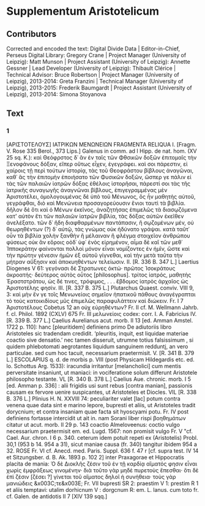 # Supplementum Aristotelicum  

## Contributors  
Corrected and encoded the text: Digital Divide Data | Editor-in-Chief, Perseus Digital Library: Gregory Crane | Project Manager (University of Leipzig): Matt Munson | Project Assistant (University of Leipzig): Annette Gessner | Lead Developer (University of Leipzig): Thibault Clérice | Technical Advisor: Bruce Robertson | Project Manager (University of Leipzig), 2013-2014: Greta Franzini | Technical Manager (University of Leipzig), 2013-2015: Frederik Baumgardt | Project Assistant (University of Leipzig), 2013-2014: Simona Stoyanova  

## Text  
### 1  
[ΑΡΙΣΤΟΤΕΛΟΥΣ] ΙΑΤΡΙΚΩΝ ΜΕΝΩΝΕΙΩΝ FRAGMENTA RELIQUA I. [Fragm. V. Rose 335 Berol., 373 Lips.] Galenus in comm. ad I Hipp. de nat. hom. (XV 25 sq. K.): καὶ Θεόφρστος δ᾿ ἂν ἐν ταῖς τῶν Φθσικῶν δοξῶν ἐπιτομαῖς τὴν Ξενοφάνους δόξαν, εἴπερ οὕτως εἶχεν, ἐγεγράφει. καὶ σοι πάρεστιν, εἰ χαίροις τῇ περὶ τούτων ἱστορίᾳ, τὰς τοῦ Θεοφράστου βίβλους ἀναγῶναι, καθ᾿ ἃς τὴν ἐπιτομὴν ἐποιήσατο τῶν Φυσικῶν δοξῶν, ὥσπερ γε πάλιν εἰ τὰς τῶν παλαιῶν ἰατρῶν δόξας ἐθέλοις ἱστορῆσαι, πάρεστί σοι τὰς τῆς ἰατρικῆς συναγωγῆς ἀναγνῶναι βίβλους, ἐπιγεγραμμένας μὲν Ἀριστοτέλει, ὁμολογουμένας δὲ ὑπὸ τοῦ Μένωνος, ὃς ἦν μαθητὴς αὐτοῦ, γεγράφθαι, διὸ καὶ Μενώνεια προσαγορεύουσιν ἔνιοι ταυτὶ τὰ βιβλία. δῆλον δὲ ὅτι καὶ ὁ Μένων ἐκεῖνος, ἀναζητήσας ἐπιμελῶς τὰ διασῳζόμενα κατ' αὐτὸν ἔτι τῶν παλαιῶν ἰατρῶν βιβλία, τὰς δόξας αὐτῶν ἐκεῖθεν ἀνελέξατο. τῶν δ᾿ ἤδη διαφθαρμένων παντάπασιν, ἢ σῳζομένων μέν, οὐ θεωρηθέντων (?) δ᾿ αὐτῷ, τὰς γνώμας οὐκ ἠδύνατο γράψαι. κατὰ ταῦτ᾿ οὖν τὰ βιβλία χολὴν ξανθὴν ἢ μέλαιναν ἢ φλέγμα στοιχεῖον ἀνθρώπου φύσεως οὐκ ἂν εὅροις οὀδ᾿ ὑφ᾿ ἑνὸς εἰρημένον, αἶμα δὲ καἲ τῶν μεθ᾿ Ἱπποκράτην φαίνονται πολλοὶ μόνον εἶναι νομίζοντες ἐν ἡμῖν, ὥστε καὶ τὴν πρώτην γένεσιν ἡμῶν ἐξ αὐτοῦ γίγνεθαι, καὶ τὴν μετὰ ταῦτα τὴν μήτραν αὔξησιν καὶ ἀποκυηθέντων τελείωσιν. II. [R. 336 B. 347 L.] Laertius Diogenes V 61: γεγόνασι δὲ Στρατωνες ὀκτώ· πρῶτος Ἱσοκράτους ἀκροατής· δεύτερος αὐτὸς οὖτος [philosophus]. τρίτος ἰατρός, μαθητὴς Ἐραστστράτου, ὡς δέ τινες, τρόφιμος, . . . ἕβδομος ἰατρὸς ἀρχαῖος ὡς Ἀριστοτέλης φησίν. ΙΙΙ. [R. 337 B. 375 L.] Plutarchus Quaest. conviv. VIII 9, 3: καὶ μὴν ἔν γε τοῖς Μενωνείοις σημεῖον ἡπατικοῦ πάθους ἀναγέγραπται τὸ τοὺς κατοικιδίους μῦς ἐπιμελῶς παραφυλάττειν καὶ διώκειν. Fr. I 7 Ἀριστοτέλους Cobetus 12 an οὐχ εὐρηθέντων? Fr. II cf. M. Wellmann Jahrb. f. cl. Philol. 1892 (CXLV) 675 Fr. III μελωνείοις codex: corr. I. A. Fabricius IV. [R. 339 B. 377 L.] Caelius Aurelianus acut. morb. II 13 [ed. Amman Amstel. 1722 p. 110]: hanc [pleuritidem] definiens primo De adiutoriis libro Aristoteles sic tradendam credidit. ‘pleuritis, inquit, est liquidae materiae coactio sive densatio.’ nec tamen disseruit, utrumne totius falsissimum , si quidem phlebotomati aegrotantes liquidum sanguinem redduntj, an vero particulae. sed cum hoc tacuit, necessarium praetermisit. V. [R. 341 B. 379 L.] ESCOLAPIUS q. d. de morbis p. VIII (post Physicam Hildegardis etc. ed. lo. Schottus Arg. 1533): iracundia irritantur [melancholici] cum mentis perversitate insaniunt, ut maniaci: in vociferatione solum differunt Aristotele philosopho testante. VL [R. 340 B. 378 L.] Caelius Aue. chronic. morb. I 5 [ed. Amman p. 336] : alii frigidis usi sunt rebus [contra manian], passionis causam ex fervore uenire suspicantes, ut Aristoteles et Diocles. VIL [R. 338 B. 376 L.] Plinius H. Ν. XXVIII 74: peculiariter valet [lac] potum contra venena quae data sint e marino lepore, bupresti et aliis, ut Aristoteles tradit dorycnium; et contra insaniam quae facta sit hyoscyami potu. Fr. IV post definiens fortasse intercidit ut ait in. nam Sorani liber rispi βοηθημάτων citatur ut acut. morb. II 29 p. 143 coactio Almeloveenus: coctio vulgo necessarium praetermisit em. ed. Lugd. 1567: non promisit vulgo Fr. V "cf. Cael. Aur. chron. I 6 p. 340. ceterum idem potuit repeti ex (Aristotelis) Probl. 30,1 (953 b 14. 954 a 31), sicut maniae causa (fr. 340) tangitur ibidem 954 a 32. ROSE Fr. VI cf. Anecd. med. Paris. Suppl. 636 f. 47 r [cf. supra test. IV 14 et Sitzungsber. d. Β. Ak. 1893 p. 102 2] inter Praxagorae et Hippocratis placita de mania: Ὁ δὲ Διοκλῆς ζέσιν τοῦ ἐν τῇ καρδίᾳ αἵματός φησιν εἶναι χωρὶς ἐμφράξεως γινομένην· διὰ τοῦτο γὰρ μηδὲ πυρετοὺς ἕπεσθαι· ὅτι δὲ ἐπὶ ζέσιν [ζέσει ?] γίνεται τοῦ αἵματος δηλοῖ ἡ συνήθεια· τοὺς γὰρ μανιώδεις &x003C;τε&x003E; Fr. VII bupresti SR 2: praestim V 1: prestim R 1 et aliis temptavi: utalim dorhicnum V : dorgcnum R: em. L. lanus. cum toto fr. cf. Galen. de antidotis II 7 [XIV 139 sqq.]  
